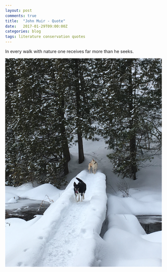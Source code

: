 ```yaml
---
layout: post
comments: true
title:  "John Muir - Quote"
date:   2017-01-29T09:00:00Z
categories: blog
tags: literature conservation quotes
---
```


In every walk with nature one receives far more than he seeks.


![file](/assets/post_images/gatineau_park_dogs_john_muir.jpg)